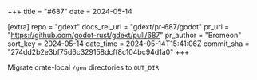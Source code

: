 +++
title = "#687"
date = 2024-05-14

[extra]
repo = "gdext"
docs_rel_url = "gdext/pr-687/godot"
pr_url = "https://github.com/godot-rust/gdext/pull/687"
pr_author = "Bromeon"
sort_key = 2024-05-14
date_time = 2024-05-14T15:41:06Z
commit_sha = "274dd2b2e3bf75d6c329158dcff8c104bc94d1a0"
+++

Migrate crate-local `/gen` directories to `OUT_DIR`
